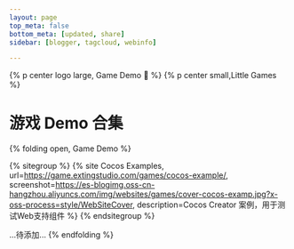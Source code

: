 ```yaml
---
layout: page
top_meta: false
bottom_meta: [updated, share]
sidebar: [blogger, tagcloud, webinfo]

---
```


{% p center logo large, Game Demo 👾 %}
{% p center small,Little Games %}

# 游戏 Demo 合集


{% folding open, Game Demo %}

{% sitegroup %}
{% site Cocos Examples, url=https://game.extingstudio.com/games/cocos-example/, screenshot=https://es-blogimg.oss-cn-hangzhou.aliyuncs.com/img/websites/games/cover-cocos-examp.jpg?x-oss-process=style/WebSiteCover, description=Cocos Creator 案例，用于测试Web支持组件 %}
{% endsitegroup %}

...待添加...
{% endfolding %}